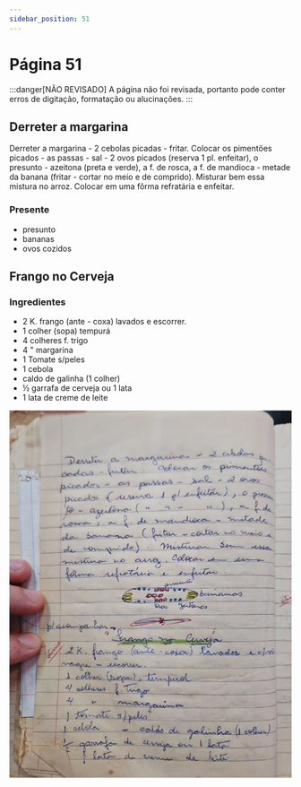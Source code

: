 ```yaml
---
sidebar_position: 51
---
```

# Página 51
:::danger[NÃO REVISADO]
A página não foi revisada, portanto pode conter erros de digitação, formatação ou alucinações.
:::
## Derreter a margarina

Derreter a margarina - 2 cebolas picadas - fritar. Colocar os pimentões picados - as passas - sal - 2 ovos picados (reserva 1 pl. enfeitar), o presunto - azeitona (preta e verde), a f. de rosca, a f. de mandioca - metade da banana (fritar - cortar no meio e de comprido). Misturar bem essa mistura no arroz. Colocar em uma fôrma refratária e enfeitar.

### Presente

- presunto
- bananas
- ovos cozidos

## Frango no Cerveja

### Ingredientes

- 2 K. frango (ante - coxa) lavados e escorrer.
- 1 colher (sopa) tempurá
- 4 colheres f. trigo
- 4 " margarina
- 1 Tomate s/peles
- 1 cebola
- caldo de galinha (1 colher)
- ½ garrafa de cerveja ou 1 lata
- 1 lata de creme de leite

![imagem base](./images/page_51.png)